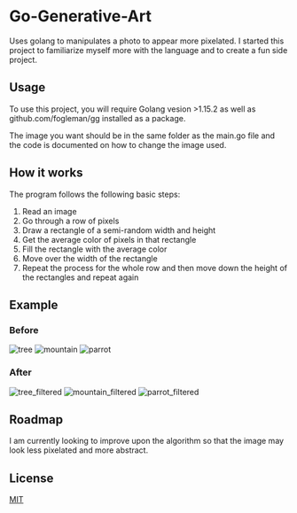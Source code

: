 # Go-Generative-Art
Uses golang to manipulates a photo to appear more pixelated. I started this project to familiarize myself more with the language and to create a fun side project. 

## Usage
To use this project, you will require Golang vesion >1.15.2 as well as github.com/fogleman/gg installed as a package. 

The image you want should be in the same folder as the main.go file and the code is documented on how to change the image used.

## How it works
The program follows the following basic steps:

1. Read an image
2. Go through a row of pixels
3. Draw a rectangle of a semi-random width and height
4. Get the average color of pixels in that rectangle
5. Fill the rectangle with the average color
6. Move over the width of the rectangle
7. Repeat the process for the whole row and then move down the height of the rectangles and repeat again

## Example

### Before
![tree](img.jpeg)
![mountain](img1.jpeg)
![parrot](parrot.jpeg)

### After
![tree_filtered](img_filtered.png)
![mountain_filtered](img1_filtered.png)
![parrot_filtered](parrot_filtered.png)

## Roadmap
I am currently looking to improve upon the algorithm so that the image may look less pixelated and more abstract. 

## License
[MIT](https://choosealicense.com/licenses/mit/)
